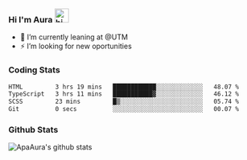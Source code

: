 ### Hi I'm Aura <img src="https://user-images.githubusercontent.com/1303154/88677602-1635ba80-d120-11ea-84d8-d263ba5fc3c0.gif" width="28px" alt="hi">

- 🔭 I’m currently leaning at @UTM
- ⚡ I’m looking for new oportunities


### Coding Stats

<!--START_SECTION:waka-->

```txt
HTML         3 hrs 19 mins   ████████████░░░░░░░░░░░░░   48.07 %
TypeScript   3 hrs 11 mins   ███████████▓░░░░░░░░░░░░░   46.12 %
SCSS         23 mins         █▒░░░░░░░░░░░░░░░░░░░░░░░   05.74 %
Git          0 secs          ░░░░░░░░░░░░░░░░░░░░░░░░░   00.07 %
```

<!--END_SECTION:waka-->

### Github Stats

![ApaAura's github stats](https://github-readme-stats.vercel.app/api?username=ApaAura&count_private=true&theme=tokyonight&hide=contribs,prs)
